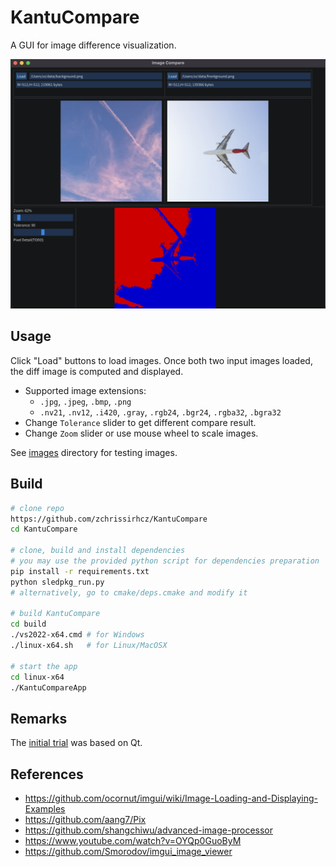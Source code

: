 # KantuCompare

A GUI for image difference visualization.

![](images/snapshots/snapshot_2022-06-12.png)

## Usage
Click "Load" buttons to load images. Once both two input images loaded, the diff image is computed and displayed.

- Supported image extensions:
    - `.jpg`, `.jpeg`, `.bmp`, `.png`
    - `.nv21`, `.nv12`, `.i420`, `.gray`, `.rgb24`, `.bgr24`, `.rgba32`, `.bgra32`
- Change `Tolerance` slider to get different compare result.
- Change `Zoom` slider or use mouse wheel to scale images.

See [images](https://github.com/zchrissirhcz/KantuCompare/tree/main/images) directory for testing images.

## Build
```bash
# clone repo
https://github.com/zchrissirhcz/KantuCompare
cd KantuCompare

# clone, build and install dependencies
# you may use the provided python script for dependencies preparation
pip install -r requirements.txt
python sledpkg_run.py
# alternatively, go to cmake/deps.cmake and modify it

# build KantuCompare
cd build
./vs2022-x64.cmd # for Windows
./linux-x64.sh   # for Linux/MacOSX

# start the app
cd linux-x64
./KantuCompareApp
```

## Remarks
The [initial trial](https://github.com/zchrissirhcz/KantuCompare/tree/qt) was based on Qt.

## References
- https://github.com/ocornut/imgui/wiki/Image-Loading-and-Displaying-Examples
- https://github.com/aang7/Pix
- https://github.com/shangchiwu/advanced-image-processor
- https://www.youtube.com/watch?v=OYQp0GuoByM
- https://github.com/Smorodov/imgui_image_viewer